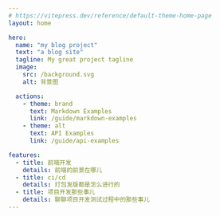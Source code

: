 ```yaml
---
# https://vitepress.dev/reference/default-theme-home-page
layout: home

hero:
  name: "my blog project"
  text: "a blog site"
  tagline: My great project tagline
  image:
    src: /background.svg
    alt: 背景图

  actions:
    - theme: brand
      text: Markdown Examples
      link: /guide/markdown-examples
    - theme: alt
      text: API Examples
      link: /guide/api-examples

features:
  - title: 前端开发
    details: 前端的前景在哪儿
  - title: ci/cd
    details: 打包发版都是怎么进行的
  - title: 项目开发那些事儿
    details: 聊聊项目开发测试过程中的那些事儿
---
```


